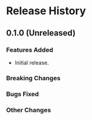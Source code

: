 # Release History

## 0.1.0 (Unreleased)

### Features Added

- Initial release.

### Breaking Changes

### Bugs Fixed

### Other Changes
